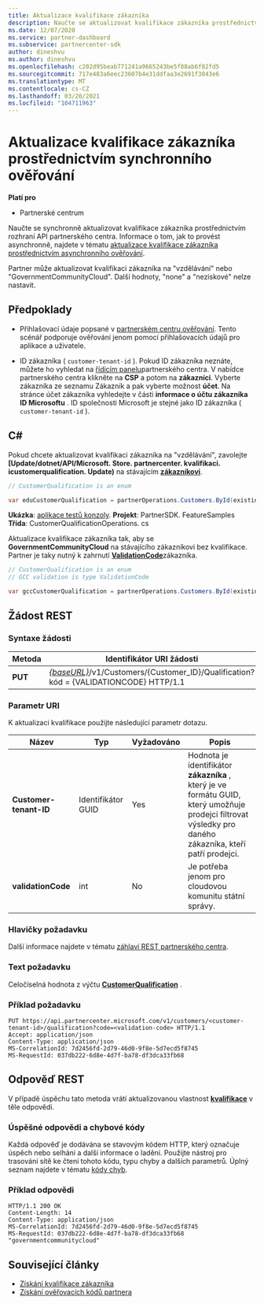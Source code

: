 ```yaml
---
title: Aktualizace kvalifikace zákazníka
description: Naučte se aktualizovat kvalifikace zákazníka prostřednictvím synchronního screeningu nebo dozvíte ČSFD, včetně adresy přidružené k profilu.
ms.date: 12/07/2020
ms.service: partner-dashboard
ms.subservice: partnercenter-sdk
author: dineshvu
ms.author: dineshvu
ms.openlocfilehash: c202d95beab771241a9665243be5f08ab6f82fd5
ms.sourcegitcommit: 717e483a6eec23607b4e31ddfaa3e2691f3043e6
ms.translationtype: MT
ms.contentlocale: cs-CZ
ms.lasthandoff: 03/20/2021
ms.locfileid: "104711963"
---
```

# <a name="update-a-customers-qualification-via-synchronous-validation"></a>Aktualizace kvalifikace zákazníka prostřednictvím synchronního ověřování

**Platí pro**

- Partnerské centrum

Naučte se synchronně aktualizovat kvalifikace zákazníka prostřednictvím rozhraní API partnerského centra. Informace o tom, jak to provést asynchronně, najdete v tématu [aktualizace kvalifikace zákazníka prostřednictvím asynchronního ověřování](update-customer-qualification-asynchronous.md).

Partner může aktualizovat kvalifikaci zákazníka na "vzdělávání" nebo "GovernmentCommunityCloud". Další hodnoty, "none" a "neziskové" nelze nastavit.

## <a name="prerequisites"></a>Předpoklady

- Přihlašovací údaje popsané v [partnerském centru ověřování](partner-center-authentication.md). Tento scénář podporuje ověřování jenom pomocí přihlašovacích údajů pro aplikace a uživatele.

- ID zákazníka ( `customer-tenant-id` ). Pokud ID zákazníka neznáte, můžete ho vyhledat na [řídicím panelu](https://partner.microsoft.com/dashboard)partnerského centra. V nabídce partnerského centra klikněte na **CSP** a potom na **zákazníci**. Vyberte zákazníka ze seznamu Zákazník a pak vyberte možnost **účet**. Na stránce účet zákazníka vyhledejte v části **informace o účtu zákazníka** **ID Microsoftu** . ID společnosti Microsoft je stejné jako ID zákazníka ( `customer-tenant-id` ).

## <a name="c"></a>C\#

Pokud chcete aktualizovat kvalifikaci zákazníka na "vzdělávání", zavolejte **[Update/dotnet/API/Microsoft. Store. partnercenter. kvalifikaci. icustomerqualification. Update)** na stávajícím  [**zákazníkovi**](/dotnet/api/microsoft.store.partnercenter.models.customers.customer).

``` csharp
// CustomerQualification is an enum

var eduCustomerQualification = partnerOperations.Customers.ById(existingCustomer.Id).Qualification.Update(CustomerQualification.Education);
```

**Ukázka**: [aplikace testů konzoly](console-test-app.md). **Projekt**: PartnerSDK. FeatureSamples **Třída**: CustomerQualificationOperations. cs

Aktualizace kvalifikace zákazníka tak, aby se **GovernmentCommunityCloud** na stávajícího zákazníkovi bez kvalifikace.  Partner je taky nutný k zahrnutí [**ValidationCode**](utility-resources.md#validationcode)zákazníka.

``` csharp
// CustomerQualification is an enum
// GCC validation is type ValidationCode

var gccCustomerQualification = partnerOperations.Customers.ById(existingCustomer.Id).Qualification.Update(CustomerQualification.GovernmentCommunityCloud, gccValidation);
```

## <a name="rest-request"></a>Žádost REST

### <a name="request-syntax"></a>Syntaxe žádosti

| Metoda  | Identifikátor URI žádosti                                                                                             |
|---------|---------------------------------------------------------------------------------------------------------|
| **PUT** | [*{baseURL}*](partner-center-rest-urls.md)/v1/Customers/{Customer_ID}/Qualification? kód = {VALIDATIONCODE} HTTP/1.1 |

### <a name="uri-parameter"></a>Parametr URI

K aktualizaci kvalifikace použijte následující parametr dotazu.

| Název                   | Typ | Vyžadováno | Popis                                                                                                                                            |
|------------------------|------|----------|--------------------------------------------------------------------------------------------------------------------------------------------------------|
| **Customer-tenant-ID** | Identifikátor GUID | Yes      | Hodnota je identifikátor **zákazníka** , který je ve formátu GUID, který umožňuje prodejci filtrovat výsledky pro daného zákazníka, kteří patří prodejci. |
| **validationCode**     | int  | No       | Je potřeba jenom pro cloudovou komunitu státní správy.                                                                                                            |

### <a name="request-headers"></a>Hlavičky požadavku

Další informace najdete v tématu [záhlaví REST partnerského centra](headers.md).

### <a name="request-body"></a>Text požadavku

Celočíselná hodnota z výčtu [**CustomerQualification**](/dotnet/api/microsoft.store.partnercenter.models.customers.customerqualification) .

### <a name="request-example"></a>Příklad požadavku

```http
PUT https://api.partnercenter.microsoft.com/v1/customers/<customer-tenant-id>/qualification?code=<validation-code> HTTP/1.1
Accept: application/json
Content-Type: application/json
MS-CorrelationId: 7d2456fd-2d79-46d0-9f8e-5d7ecd5f8745
MS-RequestId: 037db222-6d8e-4d7f-ba78-df3dca33fb68

```

## <a name="rest-response"></a>Odpověď REST

V případě úspěchu tato metoda vrátí aktualizovanou vlastnost [**kvalifikace**](/dotnet/api/microsoft.store.partnercenter.customers.icustomer.qualification) v těle odpovědi.

### <a name="response-success-and-error-codes"></a>Úspěšné odpovědi a chybové kódy

Každá odpověď je dodávána se stavovým kódem HTTP, který označuje úspěch nebo selhání a další informace o ladění. Použijte nástroj pro trasování sítě ke čtení tohoto kódu, typu chyby a dalších parametrů. Úplný seznam najdete v tématu [kódy chyb](error-codes.md).

### <a name="response-example"></a>Příklad odpovědi

```http
HTTP/1.1 200 OK
Content-Length: 14
Content-Type: application/json
MS-CorrelationId: 7d2456fd-2d79-46d0-9f8e-5d7ecd5f8745
MS-RequestId: 037db222-6d8e-4d7f-ba78-df3dca33fb68
"governmentcommunitycloud"
```

## <a name="related-articles"></a>Související články

- [Získání kvalifikace zákazníka](./get-customer-qualification-synchronous.md)
- [Získání ověřovacích kódů partnera](get-a-partner-s-validation-codes.md)